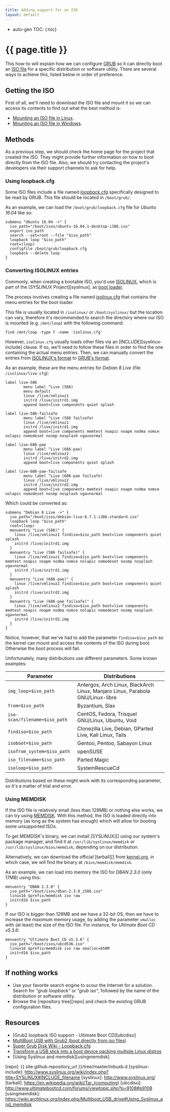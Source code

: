 ```yaml
---
title: Adding support for an ISO
layout: default
---
```

* auto-gen TOC:
{:toc}

# {{ page.title }}

This how-to will explain how we can configure [GRUB][] so it can directly boot an [ISO file][iso] for a specific distribution or software utility. There are several ways to achieve this, listed below in order of preference.


## Getting the ISO

First of all, we'll need to download the ISO file and mount it so we can access its contents to find out what the best method is:

- [Mounting an ISO file in Linux][mntlinux].
- [Mounting an ISO file in Windows][mntwin].


## Methods

<div class="note">
As a previous step, we should check the home page for the project that created the ISO. They might provide further information on how to boot directly from the ISO file. Also, we should try contacting the project's developers via their support channels to ask for help.
</div>


### Using loopback.cfg

Some ISO files include a file named *[loopback.cfg][]* specifically designed to be read by GRUB. This file should be located in `/boot/grub/`.

As an example, we can load the `/boot/grub/loopback.cfg` file for *Ubuntu 16.04* like so:

```
submenu "Ubuntu 16.04 ->" {
  iso_path="/boot/isos/ubuntu-16.04.1-desktop-i386.iso"
  export iso_path
  search --set=root --file "$iso_path"
  loopback loop "$iso_path"
  root=(loop)
  configfile /boot/grub/loopback.cfg
  loopback --delete loop
}
```


### Converting ISOLINUX entries

Commonly, when creating a bootable ISO, you'd use [ISOLINUX][], which is part of the [SYSLINUX Project][syslinux], as [boot loader][boot-loader].

The process involves creating a file named [isolinux.cfg][] that contains the menu entries for the boot loader.

This file is usually located in `/isolinux/` or `/boot/syslinux/` but the location can vary, therefore it's recommended to search the directory where our ISO is mounted (e.g. `/mnt/loop`) with the following command:

```
find /mnt/loop -type f -name 'isolinux.cfg'
```

However, `isolinux.cfg` usually loads other files via an [INCLUDE][syslinux-include] clause. If so, we'll need to follow these files in order to find the one containing the actual menu entries. Then, we can manually convert the entries from [ISOLINUX's format][isolinux.cfg] to [GRUB's format][grub.cfg].

As an example, these are the menu entries for *Debian 8 Live* (file `/isolinux/live.cfg`):

```null
label live-586
        menu label ^Live (586)
        menu default
        linux /live/vmlinuz1
        initrd /live/initrd1.img
        append boot=live components quiet splash

label live-586-failsafe
        menu label ^Live (586 failsafe)
        linux /live/vmlinuz1
        initrd /live/initrd1.img
        append boot=live components memtest noapic noapm nodma nomce nolapic nomodeset nosmp nosplash vga=normal

label live-686-pae
        menu label ^Live (686-pae)
        linux /live/vmlinuz2
        initrd /live/initrd2.img
        append boot=live components quiet splash

label live-686-pae-failsafe
        menu label ^Live (686-pae failsafe)
        linux /live/vmlinuz2
        initrd /live/initrd2.img
        append boot=live components memtest noapic noapm nodma nomce nolapic nomodeset nosmp nosplash vga=normal
```

Which could be converted as:

```
submenu "Debian 8 Live ->" {
  iso_path="/boot/isos/debian-live-8.7.1-i386-standard.iso"
  loopback loop "$iso_path"
  root=(loop)
  menuentry "Live (586)" {
    linux /live/vmlinuz1 findiso=$iso_path boot=live components quiet splash
    initrd /live/initrd1.img
  }
  menuentry "Live (586 failsafe)" {
    linux /live/vmlinuz1 findiso=$iso_path boot=live components memtest noapic noapm nodma nomce nolapic nomodeset nosmp nosplash vga=normal
    initrd /live/initrd1.img
  }
  menuentry "Live (686-pae)" {
    linux /live/vmlinuz2 findiso=$iso_path boot=live components quiet splash
    initrd /live/initrd2.img
  }
  menuentry "Live (686-pae failsafe)" {
    linux /live/vmlinuz2 findiso=$iso_path boot=live components memtest noapic noapm nodma nomce nolapic nomodeset nosmp nosplash vga=normal
    initrd /live/initrd2.img
  }
}
```

Notice, however, that we've had to add the parameter `findiso=$iso_path` so the kernel can mount and access the contents of the ISO during boot. Otherwise the boot process will fail.

Unfortunately, many distributions use different parameters. Some known examples:

Parameter | Distributions
----------|--------------
`img_loop=$iso_path` | Antergos, Arch Linux, BlackArch Linux, Manjaro Linux, Parabola GNU/Linux-libre
`from=$iso_path` | Byzantium, Slax
`iso-scan/filename=$iso_path` | CentOS, Fedora, Trisquel GNU/Linux, Ubuntu, Void
`findiso=$iso_path` | Clonezilla Live, Debian, GParted Live, Kali Linux, Tails
`isoboot=$iso_path` | Gentoo, Pentoo, Sabayon Linux
`isofrom_system=$iso_path` | openSUSE
`iso_filename=$iso_path` | Parted Magic
`isoloop=$iso_path` | SystemRescueCd

Distributions based on these might work with its corresponding parameter, so it's a matter of trial and error.


### Using MEMDISK

If the ISO file is relatively small (less than 128MB) or nothing else works, we can try using [MEMDISK][]. With this method, the ISO is loaded directly into memory (as long as the system has enough) which will allow for booting some unsupported ISOs.

To get MEMDISK's binary, we can install [SYSLINUX][] using our system's package manager, and find it at `/usr/lib/syslinux/memdisk` or `/usr/lib/syslinux/bios/memdisk`, depending on our distribution.

Alternatively, we can download the official [tarball][] from [kernel.org][], in which case, we will find the binary at `/bios/memdisk/memdisk`.

As an example, we can load into memory the ISO for *DBAN 2.3.0* (only 17MB) using this:

```
menuentry "DBAN 2.3.0" {
  iso_path="/boot/isos/dban-2.3.0_i586.iso"
  linux16 $prefix/memdisk iso raw
  initrd16 $iso_path
}
```

If our ISO is bigger than 128MB and we have a 32-bit OS, then we have to increase the maximum memory usage, by adding the parameter `vmalloc` with (at least) the size of the ISO file. For instance, for *Ultimate Boot CD v5.3.6*:

```
menuentry "Ultimate Boot CD v5.3.6" {
  iso_path="/boot/isos/ubcd536.iso"
  linux16 $prefix/memdisk iso raw vmalloc=650M
  initrd16 $iso_path
}
```


## If nothing works

- Use your favorite search engine to scour the Internet for a solution. Search for *"grub loopback"* or *"grub iso"*, followed by the name of the distribution or software utility.
- Browse the [repository tree][repo] and check the existing GRUB configuration files.


## Resources

- [Grub2 loopback ISO support - Ultimate Boot CD][ubcdiso]
- [MultiBoot USB with Grub2 (boot directly from iso files)][panticz-mbusb]
- [Super Grub Disk Wiki - Loopback.cfg][loopback.cfg]
- [Transform a USB stick into a boot device packing multiple Linux distros][multiboot-usb]
- [Using Syslinux and memdisk][usingmemdisk]


[boot-loader]: https://en.wikipedia.org/wiki/Boot_loader
[grub.cfg]: https://www.gnu.org/software/grub/manual/html_node/Multi_002dboot-manual-config.html
[grub]: https://www.gnu.org/software/grub/
[iso]: https://en.wikipedia.org/wiki/ISO_image
[isolinux.cfg]: http://www.syslinux.org/wiki/index.php?title=Isolinux.cfg
[isolinux]: http://www.syslinux.org/wiki/index.php?title=ISOLINUX
[kernel.org]: https://www.kernel.org/pub/linux/utils/boot/syslinux/
[loopback.cfg]: http://www.supergrubdisk.org/wiki/Loopback.cfg
[memdisk]: http://www.syslinux.org/wiki/index.php?title=MEMDISK
[mntlinux]: http://www.howtogeek.com/168137/mount-an-iso-image-in-linux/
[mntwin]: http://www.howtogeek.com/howto/windows-vista/mount-an-iso-image-in-windows-vista/
[multiboot-usb]: http://www.circuidipity.com/multi-boot-usb.html
[panticz-mbusb]: http://www.panticz.de/MultiBootUSB
[repo]: {{ site.github.repository_url }}/tree/master/mbusb.d
[syslinux-include]: http://www.syslinux.org/wiki/index.php?title=SYSLINUX#INCLUDE_filename
[syslinux]: http://www.syslinux.org/
[tarball]: https://en.wikipedia.org/wiki/Tar_(computing)
[ubcdiso]: http://www.ultimatebootcd.com/forums/viewtopic.php?p=9108#p9108
[usingmemdisk]: https://wiki.archlinux.org/index.php/Multiboot_USB_drive#Using_Syslinux_and_memdisk
